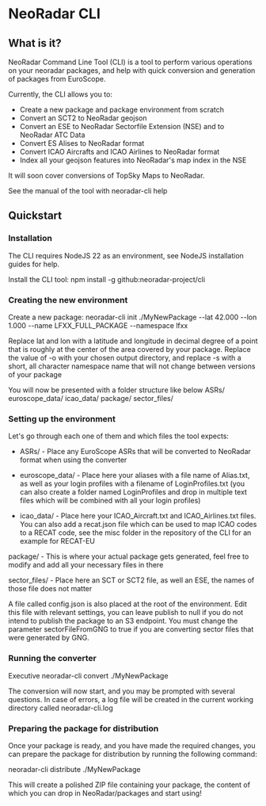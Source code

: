 # NeoRadar CLI

## What is it?

NeoRadar Command Line Tool (CLI) is a tool to perform various operations on your neoradar packages, and help with quick conversion and generation of packages from EuroScope.

Currently, the CLI allows you to:
- Create a new package and package environment from scratch
- Convert an SCT2 to NeoRadar geojson
- Convert an ESE to NeoRadar Sectorfile Extension (NSE) and to NeoRadar ATC Data
- Convert ES Alises to NeoRadar format
- Convert ICAO Aircrafts and ICAO Airlines to NeoRadar format
- Index all your geojson features into NeoRadar's map index in the NSE

It will soon cover conversions of TopSky Maps to NeoRadar.

See the manual of the tool with neoradar-cli help

## Quickstart

### Installation
The CLI requires NodeJS 22 as an environment, see NodeJS installation guides for help.

Install the CLI tool: npm install -g github:neoradar-project/cli

### Creating the new environment

Create a new package: neoradar-cli init ./MyNewPackage --lat 42.000 --lon 1.000 --name LFXX_FULL_PACKAGE --namespace lfxx

Replace lat and lon with a latitude and longitude in decimal degree of a point that is roughly at the center of the area covered by your package. Replace the value of -o with your chosen output directory, and replace -s with a short, all character namespace name that will not change between versions of your package

You will now be presented with a folder structure like below
ASRs/
euroscope_data/
icao_data/
package/
sector_files/

### Setting up the environment

Let's go through each one of them and which files the tool expects:

- ASRs/ - Place any EuroScope ASRs that will be converted to NeoRadar format when using the converter

- euroscope_data/ - Place here your aliases with a file name of Alias.txt, as well as your login profiles with a filename of LoginProfiles.txt (you can also create a folder named LoginProfiles and drop in multiple text files which will be combined with all your login profiles)

- icao_data/ - Place here your ICAO_Aircraft.txt and ICAO_Airlines.txt files. You can also add a recat.json file which can be used to map ICAO codes to a RECAT code, see the misc folder in the repository of the CLI for an example for RECAT-EU

package/ - This is where your actual package gets generated, feel free to modify and add all your necessary files in there

sector_files/ - Place here an SCT or SCT2 file, as well an ESE, the names of those file does not matter

A file called config.json is also placed at the root of the environment. Edit this file with relevant settings, you can leave publish to null if you do not intend to publish the package to an S3 endpoint. You must change the parameter sectorFileFromGNG to true if you are converting sector files that were generated by GNG.

### Running the converter

Executive neoradar-cli convert ./MyNewPackage

The conversion will now start, and you may be prompted with several questions. In case of errors, a log file will be created in the current working directory called neoradar-cli.log

### Preparing the package for distribution

Once your package is ready, and you have made the required changes, you can prepare the package for distribution by running the following command:

neoradar-cli distribute ./MyNewPackage

This will create a polished ZIP file containing your package, the content of which you can drop in NeoRadar/packages and start using!